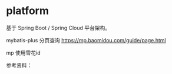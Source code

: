 # platform

基于 Spring Boot / Spring Cloud 平台架构。




mybatis-plus 分页查询
https://mp.baomidou.com/guide/page.html

mp 使用雪花id


参考资料：


